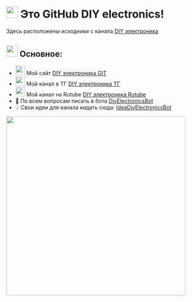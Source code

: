 <h1><img src="https://i.postimg.cc/ZKG5SqDp/Git-Hub-Logo2.png" width="30"> Это GitHub DIY electronics!</h1>
<p>Здесь расположены исходники с канала <a href="https://t.me/DIYelectronics23">DIY электроника</a>
<h2><img src="https://i.postimg.cc/ZKG5SqDp/Git-Hub-Logo2.png" width="30"> Основное:</h2>
<ul>
<li><img src="https://i.postimg.cc/t4svhqXS/micros2.png" width="25"> Мой сайт <a href="https://diy-elecron1cs.github.io/DIY-electronics//index.html">DIY электроника GIT</a></li>
  <li><img src="https://i.postimg.cc/t4svhqXS/micros2.png" width="25"> Мой канал в ТГ <a href="https://t.me/DIYelectronics23">DIY электроника ТГ</a></li>
  <li><img src="https://i.postimg.cc/t4svhqXS/micros2.png" width="25"> Мой канал на Rutube <a href="https://rutube.ru/channel/46650767">DIY электроника Rutube</a></li>
  <li>💬 По всем вопросам писать в бота <a href="https://t.me/DiyElectronics_Bot">DiyElectronicsBot</a></li>
  <li>💡 Свои идеи для канала кидать сюда: <a href="https://t.me/Idea_diy_electronics_bot">IdeaDiyElectronicsBot</a></li>
</ul>
<img src="https://i.postimg.cc/dVR6RLb9/Git-Picture1.png" width="470">
